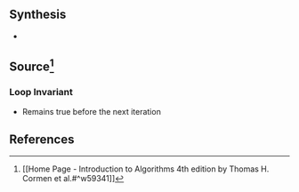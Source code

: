 ## Synthesis
- 
## Source[^1]
### Loop Invariant
- Remains true before the next iteration
## References

[^1]:  [[Home Page - Introduction to Algorithms 4th edition by Thomas H. Cormen et al.#^w59341]]